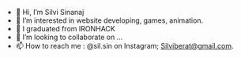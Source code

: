 - 👋 Hi, I’m Silvi Sinanaj
- 👀 I’m interested in website developing, games, animation.
- 🌱 I graduated from IRONHACK 
- 💞️ I’m looking to collaborate on ...
- 📫 How to reach me : @sil.sin on Instagram; Silviberat@gmail.com. 

<!---
sil-sin/sil-sin is a ✨ special ✨ repository because its `README.md` (this file) appears on your GitHub profile.
You can click the Preview link to take a look at your changes.
--->

